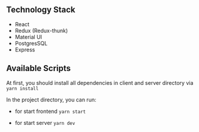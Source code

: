 ## Technology Stack

- React
- Redux (Redux-thunk)
- Material UI
- PostgresSQL
- Express

## Available Scripts

At first, you should install all dependencies in client and server directory via `yarn install`

In the project directory, you can run:

- for start frontend `yarn start`

- for start server `yarn dev`
